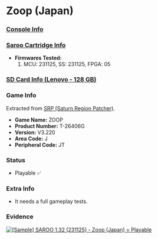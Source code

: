 # Zoop (Japan)

### [Console Info](../../../../Info/Consoles/VA13/README.md)

### [Saroo Cartridge Info](../../../../Info/Cartridges/RetroGameParadiseStore/1.32F/README.md)

- <b>Firmwares Tested:</b>
  1. MCU: 231125, SS: 231125, FPGA: 05

### [SD Card Info (Lenovo - 128 GB)](../../../../Info/SdCards/Lenovo/128GB/README.md)

### Game Info

Extracted from [SRP (Saturn Region Patcher)](https://segaxtreme.net/resources/saturn-region-patcher.81/download).

- <b>Game Name:</b> ZOOP
- <b>Product Number:</b> T-26406G
- <b>Version:</b> V3.220
- <b>Area Code:</b> J
- <b>Peripheral Code:</b> JT

### Status

- Playable :white_check_mark:

### Extra Info

- It needs a full gameplay tests.

### Evidence

[![[Sample] SAROO 1.32 (231125) - Zoop (Japan) = Playable](https://img.youtube.com/vi/qT71wpLN5vA/0.jpg)](https://www.youtube.com/watch?v=qT71wpLN5vA)
